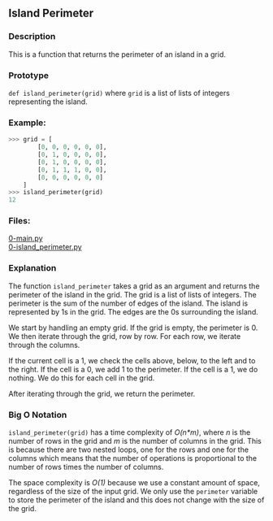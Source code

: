 ## Island Perimeter

### Description
This is a function that returns the perimeter of an island in a grid.

### Prototype
`def island_perimeter(grid)`
where `grid` is a list of lists of integers representing the island.

### Example:
```python
>>> grid = [
        [0, 0, 0, 0, 0, 0],
        [0, 1, 0, 0, 0, 0],
        [0, 1, 0, 0, 0, 0],
        [0, 1, 1, 1, 0, 0],
        [0, 0, 0, 0, 0, 0]
    ]
>>> island_perimeter(grid)
12
```

### Files:
[0-main.py](0-main.py)  
[0-island_perimeter.py](0-island_perimeter.py)

### Explanation
The function `island_perimeter` takes a grid as an argument and returns the perimeter of the island in the grid. The grid is a list of lists of integers. 
The perimeter is the sum of the number of edges of the island. The island is represented by 1s in the grid. The edges are the 0s surrounding the island.

We start by handling an empty grid. If the grid is empty, the perimeter is 0.
We then iterate through the grid, row by row. For each row, we iterate through the columns.

If the current cell is a 1, we check the cells above, below, to the left and to the right.
If the cell is a 0, we add 1 to the perimeter. 
If the cell is a 1, we do nothing. We do this for each cell in the grid.

After iterating through the grid, we return the perimeter.

### Big O Notation
`island_perimeter(grid)` has a time complexity of *O(n\*m)*, where *n* is the number of rows in the grid and *m* is the number of columns in the grid.
This is because there are two nested loops, one for the rows and one for the columns which means that the number of operations is proportional to the number of rows times the number of columns.

The space complexity is *O(1)* because we use a constant amount of space, regardless of the size of the input grid.
We only use the `perimeter` variable to store the perimeter of the island and this does not change with the size of the grid.